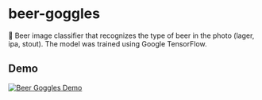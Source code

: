 # beer-goggles
🍺 Beer image classifier that recognizes the type of beer in the photo (lager, ipa, stout). The model was trained using Google TensorFlow.

## Demo
[![Beer Goggles Demo](http://i.imgur.com/JKxpCbh.png)](https://youtu.be/eM7Oa_AlWzg "Beer Goggles Demo")
